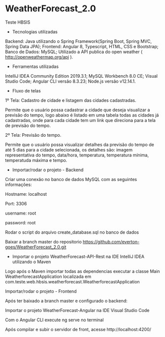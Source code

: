 # WeatherForecast_2.0
Teste HBSIS

- Tecnologias utilizadas

Backend: Java utilizando o Spring Framework(Spring Boot, Spring MVC, Spring Data JPA);
Frontend: Angular 8, Typescript, HTML, CSS e Bootstrap;
Banco de Dados: MySQL;
Utilizado a API publica do open weather ( http://openweathermap.org/api ).

- Ferramentas utilizadas

IntelliJ IDEA Community Edition 2019.3.1;
MySQL Workbench 8.0 CE;
Visual Studio Code;
Angular CLI versão 8.3.23;
Node.js versão v12.14.1.

- Fluxo de telas

1º Tela: Cadastro de cidade e listagem das cidades cadastradas.

Permite que o usuário possa cadastrar a cidade que deseja visualizar a previsão do tempo,
logo abaixo é listado em uma tabela todas as cidades já cadastradas, onde para cada cidade tem um link 
que direciona para a tela de previsão do tempo.

2º Tela: Previsão do tempo.

Permite que o usuário possa visualizar detalhes da previsão do tempo de até 5 dias para a cidade selecionada, 
os detalhes são: imagem representativa do tempo, data/hora, temperatura, temperatura mínima, temperatuda máxima e tempo.

- Importar/rodar o projeto - Backend

Criar uma conexão no banco de dados MySQL com as seguintes informações:

Hostname: localhost

Port: 3306

username: root

password: root

Rodar o script do arquivo create_database.sql no banco de dados

Baixar a branch master do repositorio https://github.com/everton-goes/WeatherForecast_2.0.git

- Importar o projeto WeatherForecast-API-Rest na IDE IntelliJ IDEA utilizando o Maven

Logo após o Maven importar todas as dependencias executar a classe Main WeatherforecastApplication
localizada em com.teste.web.hbsis.weatherforecast.WeatherforecastApplication

Importar/rodar o projeto - Frontend

Após ter baixado a branch master e configurado o backend:

Importar o projeto WeatherForecast-Angular na IDE Visual Studio Code

Com o Angular CLI execute ng serve no terminal

Após compilar e subir o servidor de front, acesse http://localhost:4200/


